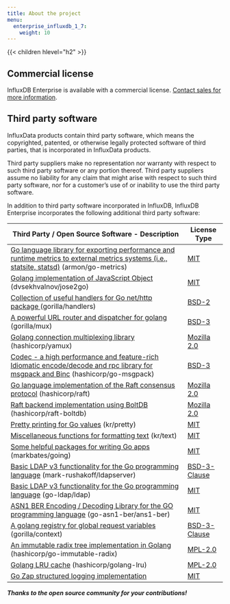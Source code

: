 ```yaml
---
title: About the project
menu:
  enterprise_influxdb_1_7:
    weight: 10
---
```


{{< children hlevel="h2" >}}

## Commercial license

InfluxDB Enterprise is available with a commercial license.  [Contact sales for more information](https://www.influxdata.com/contact-sales/).

## Third party software

InfluxData products contain third party software, which means the copyrighted, patented, or otherwise legally protected
software of third parties, that is incorporated in InfluxData products.

Third party suppliers make no representation nor warranty with respect to such third party software or any portion thereof.
Third party suppliers assume no liability for any claim that might arise with respect to such third party software, nor for a
customer’s use of or inability to use the third party software.

In addition to third party software incorporated in InfluxDB, InfluxDB Enterprise incorporates the following additional third party software:

| Third Party / Open Source Software - Description | License Type                             |
| ---------------------------------------- | ---------------------------------------- |
| [Go language library for exporting performance and runtime metrics to external metrics systems (i.e., statsite, statsd)](https://github.com/armon/go-metrics) (armon/go-metrics) | [MIT](https://github.com/armon/go-metrics/blob/master/LICENSE) |
| [Golang implementation of JavaScript Object](https://github.com/dvsekhvalnov/jose2go) (dvsekhvalnov/jose2go) | [MIT](https://github.com/dvsekhvalnov/jose2go/blob/master/LICENSE) |
| [Collection of useful handlers for Go net/http package ](https://github.com/gorilla/handlers) (gorilla/handlers) | [BSD-2](https://github.com/gorilla/handlers/blob/master/LICENSE) |
| [A powerful URL router and dispatcher for golang](https://github.com/gorilla/mux) (gorilla/mux) | [BSD-3](https://github.com/gorilla/mux/blob/master/LICENSE) |
| [Golang connection multiplexing library](https://github.com/hashicorp/yamux/) (hashicorp/yamux) | [Mozilla 2.0](https://github.com/hashicorp/yamux/blob/master/LICENSE) |
| [Codec - a high performance and feature-rich Idiomatic encode/decode and rpc library for msgpack and Binc](https://github.com/hashicorp/go-msgpack) (hashicorp/go-msgpack) | [BSD-3](https://github.com/hashicorp/go-msgpack/blob/master/LICENSE) |
| [Go language implementation of the Raft consensus protocol](https://github.com/hashicorp/raft) (hashicorp/raft) | [Mozilla 2.0](https://github.com/hashicorp/raft/blob/master/LICENSE) |
| [Raft backend implementation using BoltDB](https://github.com/hashicorp/raft-boltdb) (hashicorp/raft-boltdb) | [Mozilla 2.0](https://github.com/hashicorp/raft-boltdb/blob/master/LICENSE) |
| [Pretty printing for Go values](https://github.com/kr/pretty) (kr/pretty) | [MIT](https://github.com/kr/pretty/blob/master/License) |
| [Miscellaneous functions for formatting text](https://github.com/kr/text) (kr/text) | [MIT](https://github.com/kr/text/blob/main/License) |
| [Some helpful packages for writing Go apps](https://github.com/markbates/going) (markbates/going) | [MIT](https://github.com/markbates/going/blob/master/LICENSE.txt) |
| [Basic LDAP v3 functionality for the Go programming language](https://github.com/mark-rushakoff/ldapserver) (mark-rushakoff/ldapserver) | [BSD-3-Clause](https://github.com/markbates/going/blob/master/LICENSE) |
| [Basic LDAP v3 functionality for the Go programming language](https://github.com/go-ldap/ldap) (go-ldap/ldap) | [MIT](https://github.com/go-ldap/ldap/blob/master/LICENSE) |
| [ASN1 BER Encoding / Decoding Library for the GO programming language](https://github.com/go-asn1-ber/asn1-ber) (go-asn1-ber/ans1-ber) | [MIT](https://github.com/go-asn1-ber/asn1-ber/blob/master/LICENSE) |
| [A golang registry for global request variables](https://github.com/gorilla/context) (gorilla/context) | [BSD-3-Clause](https://github.com/gorilla/context/blob/master/LICENSE) |
| [An immutable radix tree implementation in Golang](https://github.com/hashicorp/go-immutable-radix) (hashicorp/go-immutable-radix) | [MPL-2.0](https://github.com/hashicorp/go-immutable-radix/blob/master/LICENSE) |
| [Golang LRU cache](https://github.com/hashicorp/golang-lru) (hashicorp/golang-lru) | [MPL-2.0](https://github.com/hashicorp/golang-lru/blob/master/LICENSE) |
| [Go Zap structured logging implementation](https://go.uber.org/zap/zapcore) | [MIT](https://github.com/uber-go/zap/blob/master/LICENSE.txt) |


***Thanks to the open source community for your contributions!***
